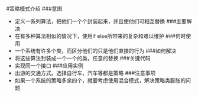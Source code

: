 #策略模式介绍
###意图
+ 定义一系列算法，把他们一个个封装起来，并且使他们可相互替换
###主要解决
+ 在有多种算法相似的情况下，使用if else所带来的复杂和难以维护
###何时使用
+ 一个系统有许多个类，而区分他们的只是他们直接的行为
###如何解决
+ 将这些算法封装成一个一个的类，任意的替换
###关键代码
+ 实现同一个接口
###应用实例
+ 出游的交通方式。选择自行车，汽车等都是策略
###注意事项
+ 如果一个系统的策略多余四个，就要考虑使用混合模式，解决策略类膨胀的问题